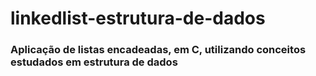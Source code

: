 # linkedlist-estrutura-de-dados
### Aplicação de listas encadeadas, em C, utilizando conceitos estudados em estrutura de dados
